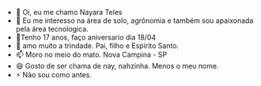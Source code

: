- 👋 Oi, eu me chamo Nayara Teles
- 👀 Eu me interesso na área de solo, agrônomia e também sou apaixonada pela área tecnologica.
- 🌱Tenho 17 anos, faço aniversario dia 18/04
- 💞️ amo muito a trindade. Pai, filho e Espírito Santo.
- 📫 Moro no meio do mato. Nova Campina - SP
- 😄 Gosto de ser chama de nay, nahzinha. Menos o meu nome.
- ⚡ Não sou como antes.

<!---
tellesnay17/tellesnay17 is a ✨ special ✨ repository because its `README.md` (this file) appears on your GitHub profile.
You can click the Preview link to take a look at your changes.
--->
